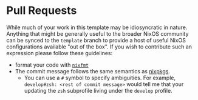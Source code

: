 # Pull Requests

While much of your work in this template may be idiosyncratic in nature. Anything
that might be generally useful to the broader NixOS community can be synced to
the `template` branch to provide a host of useful NixOS configurations available
"out of the box". If you wish to contribute such an expression please follow
these guidelines:

* format your code with [`nixfmt`][nixfmt]
* The commit message follows the same semantics as [nixpkgs][nixpkgs].
  * You can use a `#` symbol to specify ambiguities. For example,
  `develop#zsh: <rest of commit message>` would tell me that your updating the
  `zsh` subprofile living under the `develop` profile.

[nixfmt]: https://github.com/serokell/nixfmt
[nixpkgs]: https://github.com/NixOS/nixpkgs
